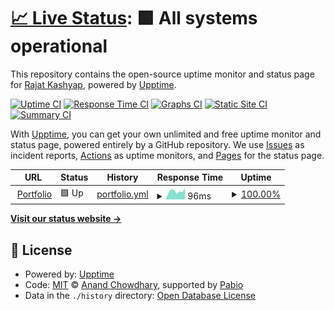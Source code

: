 # [📈 Live Status](https://STRK-ND.github.io/projects_upptime): <!--live status--> **🟩 All systems operational**

This repository contains the open-source uptime monitor and status page for [Rajat Kashyap](https://STRK-ND.github.io/projects_upptime), powered by [Upptime](https://github.com/upptime/upptime).

[![Uptime CI](https://github.com/STRK-ND/projects_upptime/workflows/Uptime%20CI/badge.svg)](https://github.com/STRK-ND/projects_upptime/actions?query=workflow%3A%22Uptime+CI%22)
[![Response Time CI](https://github.com/STRK-ND/projects_upptime/workflows/Response%20Time%20CI/badge.svg)](https://github.com/STRK-ND/projects_upptime/actions?query=workflow%3A%22Response+Time+CI%22)
[![Graphs CI](https://github.com/STRK-ND/projects_upptime/workflows/Graphs%20CI/badge.svg)](https://github.com/STRK-ND/projects_upptime/actions?query=workflow%3A%22Graphs+CI%22)
[![Static Site CI](https://github.com/STRK-ND/projects_upptime/workflows/Static%20Site%20CI/badge.svg)](https://github.com/STRK-ND/projects_upptime/actions?query=workflow%3A%22Static+Site+CI%22)
[![Summary CI](https://github.com/STRK-ND/projects_upptime/workflows/Summary%20CI/badge.svg)](https://github.com/STRK-ND/projects_upptime/actions?query=workflow%3A%22Summary+CI%22)

With [Upptime](https://upptime.js.org), you can get your own unlimited and free uptime monitor and status page, powered entirely by a GitHub repository. We use [Issues](https://github.com/STRK-ND/projects_upptime/issues) as incident reports, [Actions](https://github.com/STRK-ND/projects_upptime/actions) as uptime monitors, and [Pages](https://STRK-ND.github.io/projects_upptime) for the status page.

<!--start: status pages-->
<!-- This summary is generated by Upptime (https://github.com/upptime/upptime) -->
<!-- Do not edit this manually, your changes will be overwritten -->
<!-- prettier-ignore -->
| URL | Status | History | Response Time | Uptime |
| --- | ------ | ------- | ------------- | ------ |
| <img alt="" src="https://icons.duckduckgo.com/ip3/rajat-kashyap-portfolio.vercel.app.ico" height="13"> [Portfolio](https://rajat-kashyap-portfolio.vercel.app) | 🟩 Up | [portfolio.yml](https://github.com/STRK-ND/projects_upptime/commits/HEAD/history/portfolio.yml) | <details><summary><img alt="Response time graph" src="./graphs/portfolio/response-time-week.png" height="20"> 96ms</summary><br><a href="https://STRK-ND.github.io/projects_upptime/history/portfolio"><img alt="Response time 172" src="https://img.shields.io/endpoint?url=https%3A%2F%2Fraw.githubusercontent.com%2FSTRK-ND%2Fprojects_upptime%2FHEAD%2Fapi%2Fportfolio%2Fresponse-time.json"></a><br><a href="https://STRK-ND.github.io/projects_upptime/history/portfolio"><img alt="24-hour response time 104" src="https://img.shields.io/endpoint?url=https%3A%2F%2Fraw.githubusercontent.com%2FSTRK-ND%2Fprojects_upptime%2FHEAD%2Fapi%2Fportfolio%2Fresponse-time-day.json"></a><br><a href="https://STRK-ND.github.io/projects_upptime/history/portfolio"><img alt="7-day response time 96" src="https://img.shields.io/endpoint?url=https%3A%2F%2Fraw.githubusercontent.com%2FSTRK-ND%2Fprojects_upptime%2FHEAD%2Fapi%2Fportfolio%2Fresponse-time-week.json"></a><br><a href="https://STRK-ND.github.io/projects_upptime/history/portfolio"><img alt="30-day response time 220" src="https://img.shields.io/endpoint?url=https%3A%2F%2Fraw.githubusercontent.com%2FSTRK-ND%2Fprojects_upptime%2FHEAD%2Fapi%2Fportfolio%2Fresponse-time-month.json"></a><br><a href="https://STRK-ND.github.io/projects_upptime/history/portfolio"><img alt="1-year response time 172" src="https://img.shields.io/endpoint?url=https%3A%2F%2Fraw.githubusercontent.com%2FSTRK-ND%2Fprojects_upptime%2FHEAD%2Fapi%2Fportfolio%2Fresponse-time-year.json"></a></details> | <details><summary><a href="https://STRK-ND.github.io/projects_upptime/history/portfolio">100.00%</a></summary><a href="https://STRK-ND.github.io/projects_upptime/history/portfolio"><img alt="All-time uptime 100.00%" src="https://img.shields.io/endpoint?url=https%3A%2F%2Fraw.githubusercontent.com%2FSTRK-ND%2Fprojects_upptime%2FHEAD%2Fapi%2Fportfolio%2Fuptime.json"></a><br><a href="https://STRK-ND.github.io/projects_upptime/history/portfolio"><img alt="24-hour uptime 100.00%" src="https://img.shields.io/endpoint?url=https%3A%2F%2Fraw.githubusercontent.com%2FSTRK-ND%2Fprojects_upptime%2FHEAD%2Fapi%2Fportfolio%2Fuptime-day.json"></a><br><a href="https://STRK-ND.github.io/projects_upptime/history/portfolio"><img alt="7-day uptime 100.00%" src="https://img.shields.io/endpoint?url=https%3A%2F%2Fraw.githubusercontent.com%2FSTRK-ND%2Fprojects_upptime%2FHEAD%2Fapi%2Fportfolio%2Fuptime-week.json"></a><br><a href="https://STRK-ND.github.io/projects_upptime/history/portfolio"><img alt="30-day uptime 100.00%" src="https://img.shields.io/endpoint?url=https%3A%2F%2Fraw.githubusercontent.com%2FSTRK-ND%2Fprojects_upptime%2FHEAD%2Fapi%2Fportfolio%2Fuptime-month.json"></a><br><a href="https://STRK-ND.github.io/projects_upptime/history/portfolio"><img alt="1-year uptime 100.00%" src="https://img.shields.io/endpoint?url=https%3A%2F%2Fraw.githubusercontent.com%2FSTRK-ND%2Fprojects_upptime%2FHEAD%2Fapi%2Fportfolio%2Fuptime-year.json"></a></details>

<!--end: status pages-->

[**Visit our status website →**](https://STRK-ND.github.io/projects_upptime)

## 📄 License

- Powered by: [Upptime](https://github.com/upptime/upptime)
- Code: [MIT](./LICENSE) © [Anand Chowdhary](https://anandchowdhary.com), supported by [Pabio](https://pabio.com)
- Data in the `./history` directory: [Open Database License](https://opendatacommons.org/licenses/odbl/1-0/)
